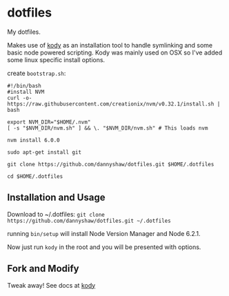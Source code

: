 # dotfiles

My dotfiles.

Makes use of [kody](https://github.com/jh3y/kody) as an installation tool to handle symlinking and some basic node powered scripting.  Kody was mainly used on OSX so I've added some linux specific install options.

create `bootstrap.sh`:

    #!/bin/bash
    #install NVM
    curl -o- https://raw.githubusercontent.com/creationix/nvm/v0.32.1/install.sh | bash

    export NVM_DIR="$HOME/.nvm"
    [ -s "$NVM_DIR/nvm.sh" ] && \. "$NVM_DIR/nvm.sh" # This loads nvm

    nvm install 6.0.0

    sudo apt-get install git

    git clone https://github.com/dannyshaw/dotfiles.git $HOME/.dotfiles

    cd $HOME/.dotfiles



## Installation and Usage

Download to ~/.dotfiles:
`git clone https://github.com/dannyshaw/dotfiles.git ~/.dotfiles`

running `bin/setup` will install Node Version Manager and Node 6.2.1.

Now just run `kody` in the root and you will be presented with options.

## Fork and Modify

Tweak away! See docs at [kody](https://github.com/jh3y/kody)
